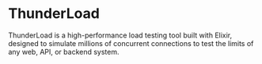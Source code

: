 # ThunderLoad
ThunderLoad is a high-performance load testing tool built with Elixir, designed to simulate millions of concurrent connections to test the limits of any web, API, or backend system.

